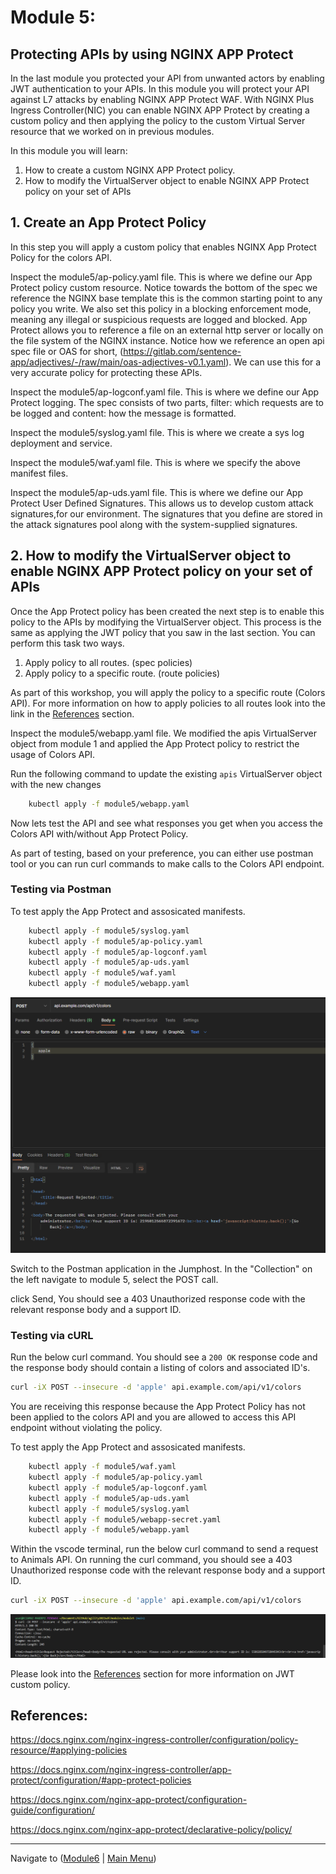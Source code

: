 # Module 5: 

## Protecting APIs by using NGINX APP Protect 

In the last module you protected your API from unwanted actors by enabling JWT authentication to your APIs. In this module you will protect your API against L7 attacks by enabling NGINX APP Protect WAF. With NGINX Plus Ingress Controller(NIC) you can enable NGINX APP Protect by creating a custom policy and then applying the policy to the custom Virtual Server resource that we worked on in previous modules.  

In this module you will learn:

1. How to create a custom NGINX APP Protect policy. 
2. How to modify the VirtualServer object to enable NGINX APP Protect policy on your set of APIs

## 1. Create an App Protect Policy

In this step you will apply a custom policy that enables NGINX App Protect Policy for the colors API.

Inspect the module5/ap-policy.yaml file. This is where we define our App Protect policy custom resource. Notice towards the bottom of the spec we reference the NGINX base template this is the common starting point to any policy you write. We also set this policy in a blocking enforcement mode, meaning any illegal or suspicious requests are logged and blocked. App Protect allows you to reference a file on an external http server or locally on the file system of the NGINX instance. Notice how we reference an open api spec file or OAS for short, (https://gitlab.com/sentence-app/adjectives/-/raw/main/oas-adjectives-v0.1.yaml). We can use this for a very accurate policy for protecting these APIs. 

Inspect the module5/ap-logconf.yaml file. This is where we define our App Protect logging. The spec consists of two parts, filter: which requests are to be logged and content: how the message is formatted. 

Inspect the module5/syslog.yaml file. This is where we create a sys log deployment and service.

Inspect the module5/waf.yaml file. This is where we specify the above manifest files.

Inspect the module5/ap-uds.yaml file. This is where we define our App Protect User Defined Signatures. This allows us to develop custom attack signatures,for our environment. The signatures that you define are stored in the attack signatures pool along with the system-supplied signatures.


## 2. How to modify the VirtualServer object to enable NGINX APP Protect policy on your set of APIs

Once the App Protect policy has been created the next step is to enable this policy to the APIs by modifying the VirtualServer object. This process is the same as applying the JWT policy that you saw in the last section. You can perform this task two ways.

1. Apply policy to all routes. (spec policies)
2. Apply policy to a specific route. (route policies)

As part of this workshop, you will apply the policy to a specific route (Colors API). For more information on how to apply policies to all routes look into the link in the [References](#references) section.

Inspect the module5/webapp.yaml file. We modified the apis VirtualServer object from module 1 and applied the App Protect policy to restrict the usage of Colors API. 

Run the following command to update the existing `apis` VirtualServer object with the new changes

```bash
    kubectl apply -f module5/webapp.yaml
```

Now lets test the API and see what responses you get when you access the Colors API with/without App Protect Policy.

As part of testing, based on your preference, you can either use postman tool or you can run curl commands to make calls to the Colors API endpoint.


### Testing via Postman
To test apply the App Protect and assosicated manifests. 

```bash
    kubectl apply -f module5/syslog.yaml
    kubectl apply -f module5/ap-policy.yaml
    kubectl apply -f module5/ap-logconf.yaml
    kubectl apply -f module5/ap-uds.yaml
    kubectl apply -f module5/waf.yaml
    kubectl apply -f module5/webapp.yaml
```

![Module5 Postman Collection](media/postman.png)

Switch to the Postman application in the Jumphost. In the "Collection" on the left navigate to module 5, select the POST call. 


click Send, You should see a 403 Unauthorized response code with the relevant response body and a support ID.


### Testing via cURL 

Run the below curl command. You should see a `200 OK` response code and the response body should contain a listing of colors and associated ID's.

```bash
curl -iX POST --insecure -d 'apple' api.example.com/api/v1/colors
```

You are receiving this response because the App Protect Policy has not been applied to the colors API and you are allowed to access this API endpoint without violating the policy.

To test apply the App Protect and assosicated manifests. 

```bash
    kubectl apply -f module5/waf.yaml
    kubectl apply -f module5/ap-policy.yaml
    kubectl apply -f module5/ap-logconf.yaml
    kubectl apply -f module5/ap-uds.yaml
    kubectl apply -f module5/syslog.yaml
    kubectl apply -f module5/webapp-secret.yaml
    kubectl apply -f module5/webapp.yaml
```

Within the vscode terminal, run the below curl command to send a request to Animals API. On running the curl command, you should see a 403 Unauthorized response code with the relevant response body and a support ID.

```bash
curl -iX POST --insecure -d 'apple' api.example.com/api/v1/colors
```
![curl request2](media/curl.png)


Please look into the [References](#references) section for more information on JWT custom policy. 

## References:
https://docs.nginx.com/nginx-ingress-controller/configuration/policy-resource/#applying-policies

https://docs.nginx.com/nginx-ingress-controller/app-protect/configuration/#app-protect-policies 

https://docs.nginx.com/nginx-app-protect/configuration-guide/configuration/

https://docs.nginx.com/nginx-app-protect/declarative-policy/policy/ 

-------------

Navigate to ([Module6](../module6/readme.md) | [Main Menu](../README.md))
